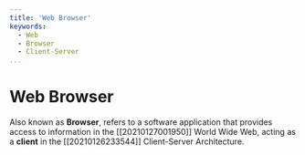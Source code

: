 ```yaml
---
title: 'Web Browser'
keywords:
  - Web
  - Browser
  - Client-Server
...
```


# Web Browser
Also known as **Browser**, refers to a software application that provides access to information in the [[20210127001950]] World Wide Web, acting as a **client** in the [[20210126233544]] Client-Server Architecture.